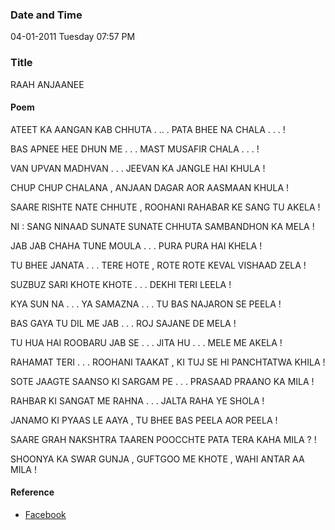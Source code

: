 ### Date and Time

04-01-2011 Tuesday 07:57 PM

### Title

RAAH ANJAANEE

#### Poem

ATEET KA AANGAN KAB CHHUTA . .. . PATA BHEE NA CHALA . . . !

BAS APNEE HEE DHUN ME . . . MAST  MUSAFIR  CHALA . . . !

VAN  UPVAN  MADHVAN  . . . JEEVAN  KA  JANGLE HAI KHULA !

CHUP  CHUP  CHALANA , ANJAAN DAGAR AOR AASMAAN KHULA !

SAARE  RISHTE NATE CHHUTE , ROOHANI RAHABAR KE SANG TU AKELA !

NI : SANG NINAAD SUNATE SUNATE CHHUTA SAMBANDHON KA MELA !

JAB JAB CHAHA TUNE  MOULA . . . PURA PURA HAI KHELA !

TU BHEE JANATA . . . TERE HOTE , ROTE ROTE KEVAL VISHAAD ZELA !

SUZBUZ SARI KHOTE KHOTE . . . DEKHI  TERI LEELA !

KYA SUN NA . . . YA SAMAZNA . . . TU BAS NAJARON SE PEELA !

BAS GAYA TU DIL ME JAB . . . ROJ  SAJANE DE MELA !

TU HUA HAI ROOBARU JAB SE . . . JITA HU . . . MELE ME AKELA !

RAHAMAT TERI . . . ROOHANI TAAKAT , KI TUJ SE HI PANCHTATWA KHILA !

SOTE JAAGTE SAANSO KI SARGAM PE . . . PRASAAD PRAANO KA MILA !

RAHBAR KI SANGAT ME RAHNA . . . JALTA RAHA YE  SHOLA !

JANAMO KI PYAAS LE AAYA , TU BHEE BAS PEELA AOR PEELA !

SAARE GRAH NAKSHTRA TAAREN POOCCHTE PATA TERA KAHA MILA ? !

SHOONYA KA SWAR GUNJA , GUFTGOO ME KHOTE , WAHI ANTAR AA MILA !

#### Reference

* [Facebook](https://www.facebook.com/notes/teertha-yoga/raah-anjaanee/180291015324517/)
